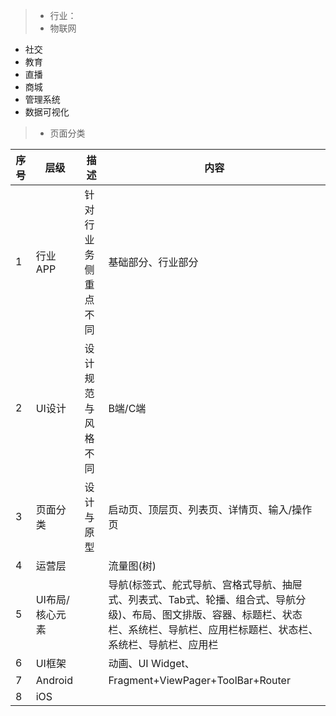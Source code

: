 > -  行业：
>  - 物联网
  - 社交
  - 教育
  - 直播
  - 商城
  - 管理系统
  - 数据可视化
> - 页面分类

 | 序号| 层级 | 描述 | 内容 |
 | --- | --- | ---  | --- |
 | 1 | 行业APP |针对行业务侧重点不同 | 基础部分、行业部分 |
 | 2 |UI设计|设计规范与风格不同| B端/C端|
 | 3 | 页面分类 | 设计与原型 | 启动页、顶层页、列表页、详情页、输入/操作页|
 | 4 | 运营层 |  | 流量图(树)  |
 | 5 | UI布局/核心元素  |  | 导航(标签式、舵式导航、宫格式导航、抽屉式、列表式、Tab式、轮播、组合式、导航分级)、布局、图文排版、容器、标题栏、状态栏、系统栏、导航栏、应用栏标题栏、状态栏、系统栏、导航栏、应用栏 |
 | 6 | UI框架  |  | 动画、UI Widget、|
 | 7 | Android | | Fragment+ViewPager+ToolBar+Router|
 | 8 |  iOS   | | |
 
